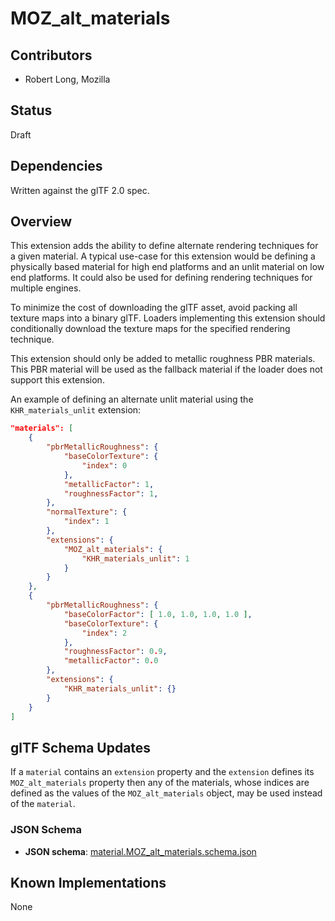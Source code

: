 # MOZ_alt_materials

## Contributors

* Robert Long, Mozilla

## Status

Draft

## Dependencies

Written against the glTF 2.0 spec.

## Overview

This extension adds the ability to define alternate rendering techniques for a given material. A typical use-case for this extension would be defining a physically based material for high end platforms and an unlit material on low end platforms. It could also be used for defining rendering techniques for multiple engines.

To minimize the cost of downloading the glTF asset, avoid packing all texture maps into a binary glTF. Loaders implementing this extension should conditionally download the texture maps for the specified rendering technique.

This extension should only be added to metallic roughness PBR materials. This PBR material will be used as the fallback material if the loader does not support this extension.

An example of defining an alternate unlit material using the `KHR_materials_unlit` extension:

```json
"materials": [
    {
        "pbrMetallicRoughness": {
            "baseColorTexture": {
                "index": 0
            },
            "metallicFactor": 1,
            "roughnessFactor": 1,
        },
        "normalTexture": {
            "index": 1
        },
        "extensions": {
            "MOZ_alt_materials": {
                "KHR_materials_unlit": 1
            }
        }
    },
    {
        "pbrMetallicRoughness": {
            "baseColorFactor": [ 1.0, 1.0, 1.0, 1.0 ],
            "baseColorTexture": {
                "index": 2
            },
            "roughnessFactor": 0.9,
            "metallicFactor": 0.0
        },
        "extensions": {
            "KHR_materials_unlit": {}
        }
    }
]
```

## glTF Schema Updates

If a `material` contains an `extension` property and the `extension` defines its `MOZ_alt_materials` property then any of the materials, whose indices are defined as the values of the `MOZ_alt_materials` object, may be used instead of the `material`.

### JSON Schema

* **JSON schema**: [material.MOZ_alt_materials.schema.json](schema/material.MOZ_alt_materials.schema.json)

## Known Implementations

None
